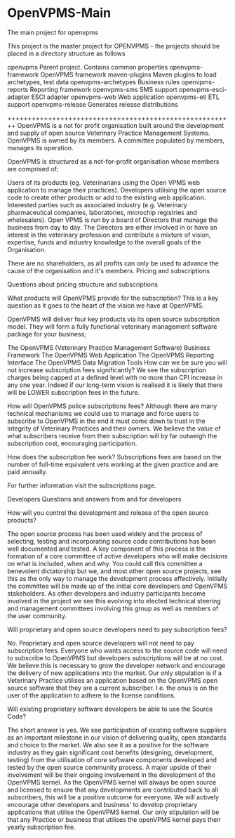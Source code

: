 OpenVPMS-Main
=============

The main project for openvpms

This project is the master project for OPENVPMS - the projects should be placed in a directory structure as follows

openvpms	              Parent project. Contains common properties
openvpms-framework		  OpenVPMS framework
maven-plugins	        	Maven plugins to load archetypes, test data
openvpms-archetypes	  	Business rules
openvpms-reports	    	Reporting framework
openvpms-sms	        	SMS support
openvpms-esci-adapter		ESCI adapter
openvpms-web	        	Web application
openvpms-etl	        	ETL support
openvpms-release	      Generates release distributions

++++++++++++++++++++++++++++++++++++++++++++++++++++++++
OpenVPMS is a not for profit organisation built around the development and supply of open source 
Veterinary Practice Management Systems. OpenVPMS is owned by its members. A committee populated by members, 
manages its operation.

OpenVPMS is structured as a not-for-profit organisation whose members are comprised of;

Users of its products (eg. Veterinarians using the Open VPMS web application to manage their practices).
Developers utilising the open source code to create other products or add to the existing web application.
Interested parties such as associated industry (e.g. Veterinary pharmaceutical companies, laboratories, microchip registries and wholesalers).
Open VPMS is run by a board of Directors that manage the business from day to day. The Directors are either involved in or have an interest in the veterinary profession and contribute a mixture of vision, expertise, funds and industry knowledge to the overall goals of the Organisation.

There are no shareholders, as all profits can only be used to advance the cause of the organisation and it's members.
Pricing and subscriptions

Questions about pricing structure and subscriptions

What products will OpenVPMS provide for the subscription?
This is a key question as it goes to the heart of the vision we have at OpenVPMS.

OpenVPMS will deliver four key products via its open source subscription model. They will form a fully functional veterinary management software package for your business;

The OpenVPMS (Veterinary Practice Management Software) Business Framework
The OpenVPMS Web Application
The OpenVPMS Reporting Interface
The OpenVPMS Data Migration Tools
How can we be sure you will not increase subscription fees significantly?
We see the subscription charges being capped at a defined level with no more than CPI increase in any one year. Indeed if our long-term vision is realised it is likely that there will be LOWER subscription fees in the future.

How will OpenVPMS police subscriptions fees?
Although there are many technical mechanisms we could use to manage and force users to subscribe to OpenVPMS in the end it must come down to trust in the integrity of Veterinary Practices and their owners. We believe the value of what subscribers receive from their subscription will by far outweigh the subscription cost, encouraging participation.

How does the subscription fee work?
Subscriptions fees are based on the number of full-time equivalent vets working at the given practice and are paid annually.

For further information visit the subscriptions page.

Developers
Questions and answers from and for developers

How will you control the development and release of the open source products?

The open source process has been used widely and the process of selecting, testing and incorporating source code 
contributions has been well documented and tested. A key component of this process is the formation of a core 
committee of active developers who will make decisions on what is included, when and why. You could call this 
committee a benevolent dictatorship but we, and most other open source projects, see this as the only way to 
manage the development process effectively. Initially the committee will be made up of the initial core developers
and OpenVPMS stakeholders. As other developers and industry participants become involved in the project we see 
this evolving into elected technical steering and management committees involving this group as well as members of
the user community.

Will proprietary and open source developers need to pay subscription fees?

No. Proprietary and open source developers will not need to pay subscription fees. Everyone who wants access to 
the source code will need to subscribe to OpenVPMS but developers subscriptions will be at no cost. We believe this
is necessary to grow the developer network and encourage the delivery of new applications into the market. Our only 
stipulation is if a Veterinary Practice utilises an application based on the OpenVPMS open source software that they
are a current subscriber. I.e. the onus is on the user of the application to adhere to the license conditions.

Will existing proprietary software developers be able to use the Source Code?

The short answer is yes. We see participation of existing software suppliers as an important milestone in our vision
of delivering quality, open standards and choice to the market. We also see it as a positive for the software industry
as they gain significant cost benefits (designing, development, testing) from the utilisation of core software
components developed and tested by the open source community process. A major upside of their involvement will be 
their ongoing involvement in the development of the OpenVPMS kernel. As the OpenVPMS kernel will always be open
source and licensed to ensure that any developments are contributed back to all subscribers, this will be a positive
outcome for everyone. We will actively encourage other developers and business' to develop proprietary applications
that utilise the OpenVPMS kernel. Our only stipulation will be that any Practice or business that utilises the openVPMS
kernel pays their yearly subscription fee.

